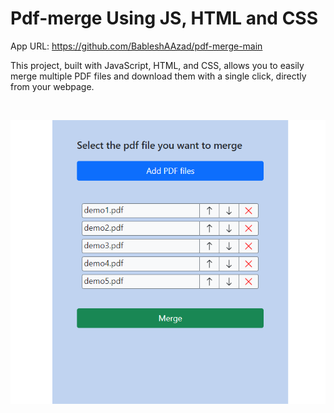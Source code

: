 # Pdf-merge Using JS, HTML and CSS
App URL: https://github.com/BableshAAzad/pdf-merge-main

This project, built with JavaScript, HTML, and CSS, allows you to easily merge multiple PDF files and download them with a single click, directly from your webpage.

<br>

<p align="center">
  <img src="screenshots/BOB.PNG"/>
</p>

